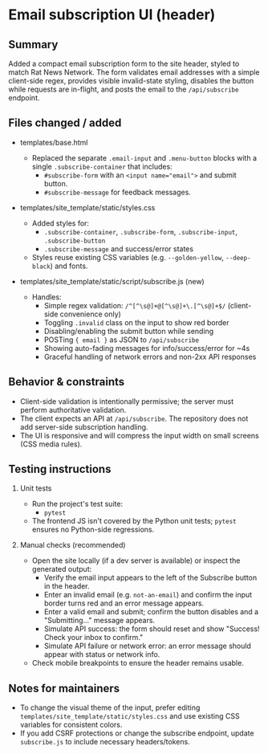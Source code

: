 Email subscription UI (header)
===============================

Summary
-------
Added a compact email subscription form to the site header, styled to match Rat News Network. The form validates email addresses with a simple client-side regex, provides visible invalid-state styling, disables the button while requests are in-flight, and posts the email to the `/api/subscribe` endpoint.

Files changed / added
---------------------
- templates/base.html
  - Replaced the separate `.email-input` and `.menu-button` blocks with a single `.subscribe-container` that includes:
    - `#subscribe-form` with an `<input name="email">` and submit button.
    - `#subscribe-message` for feedback messages.

- templates/site_template/static/styles.css
  - Added styles for:
    - `.subscribe-container`, `.subscribe-form`, `.subscribe-input`, `.subscribe-button`
    - `.subscribe-message` and success/error states
  - Styles reuse existing CSS variables (e.g. `--golden-yellow`, `--deep-black`) and fonts.

- templates/site_template/static/script/subscribe.js (new)
  - Handles:
    - Simple regex validation: `/^[^\s@]+@[^\s@]+\.[^\s@]+$/` (client-side convenience only)
    - Toggling `.invalid` class on the input to show red border
    - Disabling/enabling the submit button while sending
    - POSTing `{ email }` as JSON to `/api/subscribe`
    - Showing auto-fading messages for info/success/error for ~4s
    - Graceful handling of network errors and non-2xx API responses

Behavior & constraints
----------------------
- Client-side validation is intentionally permissive; the server must perform authoritative validation.
- The client expects an API at `/api/subscribe`. The repository does not add server-side subscription handling.
- The UI is responsive and will compress the input width on small screens (CSS media rules).

Testing instructions
--------------------
1. Unit tests
   - Run the project's test suite:
     - `pytest`
   - The frontend JS isn't covered by the Python unit tests; `pytest` ensures no Python-side regressions.

2. Manual checks (recommended)
   - Open the site locally (if a dev server is available) or inspect the generated output:
     - Verify the email input appears to the left of the Subscribe button in the header.
     - Enter an invalid email (e.g. `not-an-email`) and confirm the input border turns red and an error message appears.
     - Enter a valid email and submit; confirm the button disables and a "Submitting…" message appears.
     - Simulate API success: the form should reset and show "Success! Check your inbox to confirm."
     - Simulate API failure or network error: an error message should appear with status or network info.
   - Check mobile breakpoints to ensure the header remains usable.

Notes for maintainers
---------------------
- To change the visual theme of the input, prefer editing `templates/site_template/static/styles.css` and use existing CSS variables for consistent colors.
- If you add CSRF protections or change the subscribe endpoint, update `subscribe.js` to include necessary headers/tokens.
